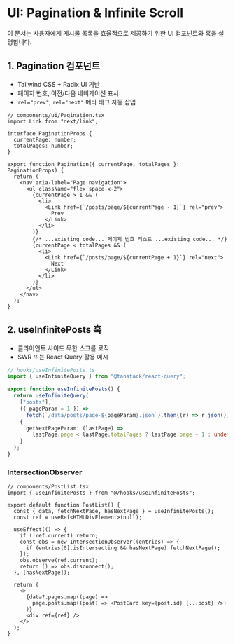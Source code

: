 # UI: Pagination & Infinite Scroll

이 문서는 사용자에게 게시물 목록을 효율적으로 제공하기 위한 UI 컴포넌트와 훅을 설명합니다.

## 1. Pagination 컴포넌트

- Tailwind CSS + Radix UI 기반
- 페이지 번호, 이전/다음 네비게이션 표시
- `rel="prev"`, `rel="next"` 메타 태그 자동 삽입

```tsx
// components/ui/Pagination.tsx
import Link from "next/link";

interface PaginationProps {
  currentPage: number;
  totalPages: number;
}

export function Pagination({ currentPage, totalPages }: PaginationProps) {
  return (
    <nav aria-label="Page navigation">
      <ul className="flex space-x-2">
        {currentPage > 1 && (
          <li>
            <Link href={`/posts/page/${currentPage - 1}`} rel="prev">
              Prev
            </Link>
          </li>
        )}
        {/* ...existing code... 페이지 번호 리스트 ...existing code... */}
        {currentPage < totalPages && (
          <li>
            <Link href={`/posts/page/${currentPage + 1}`} rel="next">
              Next
            </Link>
          </li>
        )}
      </ul>
    </nav>
  );
}
```

## 2. useInfinitePosts 훅

- 클라이언트 사이드 무한 스크롤 로직
- SWR 또는 React Query 활용 예시

```ts
// hooks/useInfinitePosts.ts
import { useInfiniteQuery } from "@tanstack/react-query";

export function useInfinitePosts() {
  return useInfiniteQuery(
    ["posts"],
    ({ pageParam = 1 }) =>
      fetch(`/data/posts/page-${pageParam}.json`).then((r) => r.json()),
    {
      getNextPageParam: (lastPage) =>
        lastPage.page < lastPage.totalPages ? lastPage.page + 1 : undefined,
    }
  );
}
```

### IntersectionObserver

```tsx
// components/PostList.tsx
import { useInfinitePosts } from "@/hooks/useInfinitePosts";

export default function PostList() {
  const { data, fetchNextPage, hasNextPage } = useInfinitePosts();
  const ref = useRef<HTMLDivElement>(null);

  useEffect(() => {
    if (!ref.current) return;
    const obs = new IntersectionObserver((entries) => {
      if (entries[0].isIntersecting && hasNextPage) fetchNextPage();
    });
    obs.observe(ref.current);
    return () => obs.disconnect();
  }, [hasNextPage]);

  return (
    <>
      {data?.pages.map((page) =>
        page.posts.map((post) => <PostCard key={post.id} {...post} />)
      )}
      <div ref={ref} />
    </>
  );
}
```
